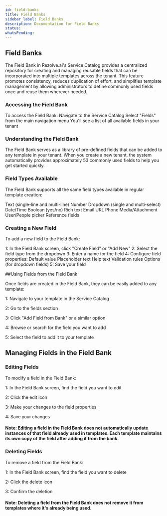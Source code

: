 ```yaml
---
id: field-banks
title: Field Banks
sidebar_label: Field Banks
description: Documentation for Field Banks
status: 
whatsPending: 
---
```


## Field Banks

The Field Bank in Rezolve.ai's Service Catalog provides a centralized repository for creating and managing reusable fields that can be incorporated into multiple templates across the tenant. This feature promotes consistency, reduces duplication of effort, and simplifies template management by allowing administrators to define commonly used fields once and reuse them wherever needed.


### Accessing the Field Bank

To access the Field Bank:
Navigate to the Service Catalog
Select "Fields" from the main navigation menu
You'll see a list of all available fields in your tenant


### Understanding the Field Bank

The Field Bank serves as a library of pre-defined fields that can be added to any template in your tenant. When you create a new tenant, the system automatically provides approximately 53 commonly used fields to help you get started quickly.

### Field Types Available

The Field Bank supports all the same field types available in regular template creation:

Text (single-line and multi-line)
Number
Dropdown (single and multi-select)
Date/Time
Boolean (yes/no)
Rich text
Email
URL
Phone
Media/Attachment
User/People picker
Reference fields


### Creating a New Field

To add a new field to the Field Bank:

1: In the Field Bank screen, click "Create Field" or "Add New"
2: Select the field type from the dropdown
3: Enter a name for the field
4: Configure field properties:
   		Default value
		Placeholder text
		Help text
		Validation rules
		Options (for dropdown fields)
5: Save your field


##Using Fields from the Field Bank

Once fields are created in the Field Bank, they can be easily added to any template:

1:	Navigate to your template in the Service Catalog

2:	Go to the fields section
 
3:	Click "Add Field from Bank" or a similar option

4:	Browse or search for the field you want to add

5:	Select the field to add it to your template
 

## Managing Fields in the Field Bank

### Editing Fields

To modify a field in the Field Bank:

1:	In the Field Bank screen, find the field you want to edit

2:	Click the edit icon

3:	Make your changes to the field properties

4:	Save your changes

#### Note: Editing a field in the Field Bank does not automatically update instances of that field already used in templates. Each template maintains its own copy of the field after adding it from the bank.


### Deleting Fields

To remove a field from the Field Bank:

1:	In the Field Bank screen, find the field you want to delete

2:	Click the delete icon

3:	Confirm the deletion

#### Note: Deleting a field from the Field Bank does not remove it from templates where it's already being used.
